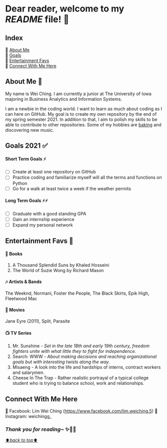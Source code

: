 # **Dear reader, welcome to my *README* file!** :star2:

## **Index**

:small_blue_diamond: [About Me](#about-me-information_desk_person)     
:small_blue_diamond: [Goals](#goals-2021-white_check_mark)   
:small_blue_diamond: [Entertainment Favs](#entertainment-favs-popcorn)   
:small_blue_diamond: [Connect With Me Here](#connect-with-me-here)

## **About Me** :information_desk_person:

My name is Wei Ching. I am currently a junior at The University of Iowa majoring in Business Analytics and Information Systems. 

I am a newbie in the coding world. I want to learn as much about coding as I can here on GitHub.
My goal is to create my own repository by the end of my spring semester 2021.
In addition to that, I aim to polish my skills to be able to contribute to other repositories.
Some of my hobbies are [baking](https://imgur.com/a/hk7efyK) and discovering new music.

## **Goals 2021** :white_check_mark:

#### Short Term Goals :zap:
- [ ] Create at least one repository on GitHub
- [ ] Practice coding and familiarize myself will all the terms and functions on Python
- [ ] Go for a walk at least twice a week if the weather permits

#### Long Term Goals :zap::zap:
- [ ] Graduate with a good standing GPA
- [ ] Gain an internship experience
- [ ] Expand my personal network

## **Entertainment Favs** :popcorn:

#### :book: Books     
1. A Thousand Splendid Suns by Khaled Hosseini
2. The World of Suzie Wong by Richard Mason  

#### :notes: Artists & Bands     
The Weeknd, Normani, Foster the People, The Black Skirts, Epik High, Fleetwood Mac 

#### :movie_camera: Movies   
Jane Eyre (2011), Split, Parasite  

#### :tv: TV Series    
1. Mr. Sunshine - *Set in the late 18th and early 19th century, freedom fighters unite with what little they to fight for independence.*  
2. Search: WWW - *About making decisions and reaching organizational goals but with interesting twists along the way.*    
3. Misaeng - A look into the life and hardships of interns, contract workers and salarymen.  
4. Cheese In The Trap - Rather realistic portrayal of a typical college student who is trying to balance school, work and relationships.   

## **Connect With Me Here**

:heart_decoration:  Facebook: Lim Wei Ching (https://www.facebook.com/lim.weiching.5)
:heart_decoration:  Instagram: weichingg_

### *Thank you for reading~* :sparkles::wave::smiley:

[:arrow_up:*back to top*:arrow_up:](#dear-reader-welcome-to-my-readme-file-star2) 
